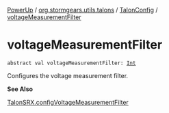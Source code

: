 [PowerUp](../../index.md) / [org.stormgears.utils.talons](../index.md) / [TalonConfig](index.md) / [voltageMeasurementFilter](./voltage-measurement-filter.md)

# voltageMeasurementFilter

`abstract val voltageMeasurementFilter: `[`Int`](https://kotlinlang.org/api/latest/jvm/stdlib/kotlin/-int/index.html)

Configures the voltage measurement filter.

**See Also**

[TalonSRX.configVoltageMeasurementFilter](#)

